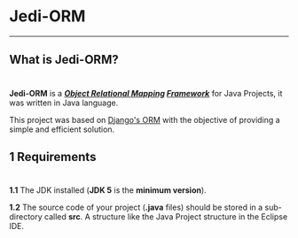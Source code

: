 Jedi-ORM
====================================
- - - - - - - - - - - - - - - - - --

What is Jedi-ORM?
--------------
#
**Jedi-ORM** is a ***[Object Relational Mapping](http://en.wikipedia.org/wiki/Object-relational_mapping "Object Relational Mapping") [Framework](http://en.wikipedia.org/wiki/Software_framework "Framework")*** for Java Projects, it was written in Java language.

This project was based on [Django's ORM](https://docs.djangoproject.com/en/dev/topics/db/ "Django's ORM") with the objective of providing a simple and efficient solution.


1 Requirements
--------------
#
**1.1** The JDK installed (**JDK 5** is the **minimum version**).

**1.2** The source code of your project (**.java** files) should be stored in a sub-directory called **src**. A structure like the Java Project structure in the Eclipse IDE.
